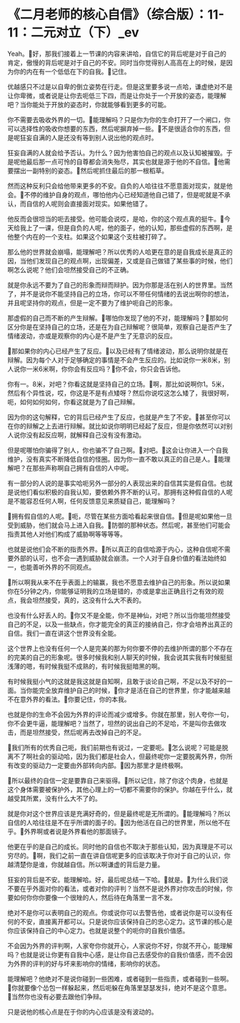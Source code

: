 # 《二月老师的核心自信》（综合版）：11-11：二元对立（下）_ev

Yeah。🎼好，那我们接着上一节课的内容来讲哈，自信它的背后呢是对于自己的肯定，傲慢的背后呢是对于自己的不安。同时当你觉得别人高高在上的时候，是因为你的内在有一个低低在下的自我。🎼记住。

优越感只不过是以自卑的倒立姿势在行走。但是这里要多说一点哈，谦虚绝对不是让你卑微，或者说是让你去呃低三下四，而是让你处于一个开放的姿态，能理解吧？当你能处于开放的姿态时，你就能够看到更多的可能。

你不需要去吸收外界的一切。🎼能理解吗？只是你为你的生命打开了一个闸口，你可以选择性的吸收你想要的东西，然后呢摒弃掉一些。🎼不是很适合你的东西，但是呢狂妄自满的人是还没有等到别人说出他的观点时。

狂妄自满的人就会给予否认。为什么？因为他害怕自己的观点以及认知被摧毁。于是呢他最后那一点可怜的自尊都会消失殆尽，其实也就是源于他的不自信。🎼他需要摆出一副特别的姿态。🎼然后呢抓住最后的那一根稻草。

然而这种反利只会给他带来更多的不安。自负的人哈往往不愿意面对现实，就是他会。🎼不停的维护自身的观点，哪怕他内心已经知道他自己错了，但是呢就是不承认，而自信的人呢则会直接面对现实。如果他错了。

他反而会很坦当的呃去接受。他可能会说哎，是哈，你的这个观点真的挺牛。🎼今天给我上了一课，但是自负的人呢，他的面子，他的认知，那些虚假的东西啊，是他整个内在的一个支柱。如果这个如果这个支柱被打碎了。

那么他的世界就会崩塌，能理解吧？所以优秀的人哈更在意的是自我成长是真正的因，当他们发现自己的观点啊，出现偏差，又或是自己做错了某些事的时候，他们啊怎么说呢？他们会坦然接受自己的不正确。

就是你永远不要为了自己的形象而辩而辩护。因为你那是活在别人的世界里。当然了，并不是说你不能坚持自己的立场，你可以不带任何情绪的去说出啊你的想法，并且呢坚持你的观点，但是一定不要为了维护呃自己的形象。

那虚假的自己而不断的产生辩解。🎼哪怕你发现了他的不对，能理解吗？🎼那如何区分你是在坚持自己的立场，还是在为自己辩解呢？很简单，观察自己是否产生了情绪波动，亦或是观察你的内心是不是产生了无意识的反应。

🎼那如果你的内心已经产生了反应。🎼以及已经有了情绪波动，那么说明你就是在辩解。因为每个人对于足够确定的事情是不会产生反应的。比如说你一米8米，别人说你一米6米啊，你你会有反应吗？🎼你不会，你只会告诉他。

你有一。8米，对吧？你看这就是坚持自己的立场。🎼啊，那比如说啊你1。5米，然后有个异性说，哎，你这是不是有点矮呀？然后你说哎这怎么矮了，我很好啊，呃，如何如何如何，你看这就是为了自己辩解。

因为你的这句解释，它的背后已经产生了反应，也就是产生了不安。🎼甚至你可以在你的辩解之上去进行辩解。就比如说你明明已经起了反应，但是你依然可以对别人说你没有起反应啊，就解释自己没有没有激动。

但是呢哪怕你骗得了别人，你也骗不了自己啊。🎼对吧。🎼这会让你进入一个自我维护，没有真实不断降低自信的怪圈。因为你一直不敢以真正的自己是人。🎼能理解吧？在那些声称啊自己拥有自信的人中呢。

有一部分的人说的是事实哈呃另外一部分的人表现出来的自信其实是假自信。也就是说他们看似积极的自我认知，要依赖外界不断的认可。那拥有这种假自信的人呢是不能容忍任何人啊，任何反馈意见来质疑自己，能理解吗？

🎼拥有假自信的人呢。🎼呃，尽管在某些方面哈看起来很自信。🎼但是呢如果他一旦受到威胁，他们就会马上进入自我。🎼防御的那种状态。然后呢，甚至他们可能会指责其他人对他们构成了威胁啊等等等等。

也就是说他们会不断的指责外界。🎼所以真正的自信哈源于内心，这种自信呢不需要外部的认可，也不会一遇到威胁就会崩溃。一个人对于自身价值的看法始终如一，也能善听外界的不同观点。

🎼所以啊我从来不在乎表面上的输赢，我也不愿意去维护自己的形象。所以说如果你在5分钟之内，你能够证明我的立场是错的，亦或是拿出正确且行之有效的观点，我会坦然接受，真的，这没有什么大不表的。

也没有什么好丢人的。🎼你又不是全能，你不是神仙，对吧？所以当你能坦然接受自己的不足，以及一些缺点，你才能完全的真正的接纳自己，你才会培养出真正的自信。我们一直在讲这个世界没有全能。

这个世界上也没有任何一个人是完美的那为何你要不停的去维护所谓的那个不存在的完美的自己的形象呢。很多时候我和别人聊天的时候，我会说其实我有时候挺挺浅薄的嗯，有时候我挺不成熟的，有时候我挺暗黑的啊。

有时候我挺小气的这就是我这就是自知啊，且敢于谈论自己啊，不足以及不好的一面。当你能完全放弃维护自己的时候，🎼你才是活在自己的世界里，你才能越来越不在意外界的看法。🎼你要记住，你的本我。

也就是你的生命不会因为外界的评论而减少或增多。你就在那里，别人夸你一句，你不会更牛逼，能理解吧？当然了，坦然的说出自己的不足哈，不是叫你去做攻击，而是坦然接受，然后呢再去改掉自己的不足。

🎼我们所有的优秀自己呃，我们前期也有说过，一定要呃。🎼怎么说呢？可能是脱离不了啊社会的驱动哈，因为我们都是社会人，但最终呢你一定要脱离外界，你所有改变的驱动力一定要由外部转向内部。🎼因为那里才是终极啊。

🎼所以最终的自信一定是要靠自己来驱得。🎼所以记住，除了你这个肉身，也就是这个身体需要被保护外，其他心理上的一切都不需要你的保护。你越在乎什么，就越受其所累，没有什么大不了的。

就是你对这个世界应该是充满好奇的，但是最终呢是无所谓的。🎼能理解吗？所以自信的人哈往往是不在乎所谓的面子的。🎼因为他活在自己的世界里，所以他不在乎。🎼外界啊或者说是外界看他的那面镜子。

他更在乎的是自己的成长。同时他的自信也不取决于那些认知，因为真理是不可以穷尽的。🎼啊，我们之前一直在讲自信呢更多的应该取决于你对于自己的认识，你越清楚你是谁，你就越自信。所以啊谦虚的背后是力量。

狂妄的背后是不安。能理解哈。好，最后呢总结一下哈。🎼就是。🎼为什么我们说不要在乎外面对你的看法，或者对你的评判？当然不是说外界对你攻击的时候，你要如何你你你要像一个很矬的人，然后待在角落里一言不发。

绝对不是你可以表明自己的观点。你或说你可以去警告他，或者说你是可以没有任何的不安，直接离开都可以。只是说你应该保持自己的忠心定力。这节课的核心是你应该保持自己的中心定力。也就是说整个的呃你的自我价值感。

不会因为外界的评判啊，人家夸你你就开心，人家说你不好，你就不开心，能理解吗？也就是说让你更有自我中心感，是让你自己去感受你的自我价值感，而不会因为外界的评判的好与坏来影响你的情绪，影响你的状态。

能理解吧？他绝对不是说你碰到一些困难，或者碰到一些指责，或者碰到一些啊。🎼你就要像个怂包一样躲起来，然后呃躲在角落里瑟瑟发抖，绝对不是这个意思。🎼当然你也没有必要去跟他们争辩。

只是说他的核心点是在于你的内心应该是没有波动的。